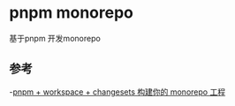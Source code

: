 # pnpm monorepo
基于pnpm 开发monorepo
## 

## 参考
-[pnpm + workspace + changesets 构建你的 monorepo 工程
](https://blog.csdn.net/astonishqft/article/details/124823381)